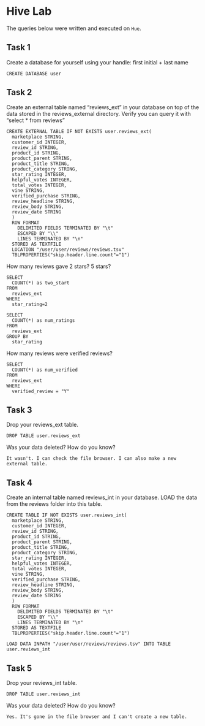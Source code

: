 # Hive Lab

The queries below were written and executed on `Hue`.

## Task 1

Create a database for yourself using your handle: first initial + last name

```
CREATE DATABASE user
```

## Task 2

Create an external table named “reviews_ext” in your database on top of the data stored in the reviews_external directory. Verify you can query it with “select * from reviews”

```
CREATE EXTERNAL TABLE IF NOT EXISTS user.reviews_ext(
  marketplace STRING,
  customer_id INTEGER,
  review_id STRING,
  product_id STRING,
  product_parent STRING,
  product_title STRING,
  product_category STRING,
  star_rating INTEGER,
  helpful_votes INTEGER,
  total_votes INTEGER,
  vine STRING,
  verified_purchase STRING,
  review_headline STRING,
  review_body STRING,
  review_date STRING
  )
  ROW FORMAT
    DELIMITED FIELDS TERMINATED BY "\t"
    ESCAPED BY "\\"
    LINES TERMINATED BY "\n"
  STORED AS TEXTFILE
  LOCATION "/user/user/reviews/reviews.tsv"
  TBLPROPERTIES("skip.header.line.count"="1")
```

How many reviews gave 2 stars? 5 stars?

```
SELECT
  COUNT(*) as two_start
FROM
  reviews_ext
WHERE
  star_rating=2
```

```
SELECT
  COUNT(*) as num_ratings
FROM
  reviews_ext
GROUP BY
  star_rating
```

How many reviews were verified reviews?

```
SELECT
  COUNT(*) as num_verified
FROM
  reviews_ext
WHERE
  verified_review = "Y"
```

## Task 3

Drop your reviews_ext table.

```
DROP TABLE user.reviews_ext
```

Was your data deleted? How do you know?

```
It wasn't. I can check the file browser. I can also make a new external table.
```

## Task 4

Create an internal table named reviews_int in your database. LOAD the data from the reviews folder into this table.

```
CREATE TABLE IF NOT EXISTS user.reviews_int(
  marketplace STRING,
  customer_id INTEGER,
  review_id STRING,
  product_id STRING,
  product_parent STRING,
  product_title STRING,
  product_category STRING,
  star_rating INTEGER,
  helpful_votes INTEGER,
  total_votes INTEGER,
  vine STRING,
  verified_purchase STRING,
  review_headline STRING,
  review_body STRING,
  review_date STRING
  )
  ROW FORMAT
    DELIMITED FIELDS TERMINATED BY "\t"
    ESCAPED BY "\\"
    LINES TERMINATED BY "\n"
  STORED AS TEXTFILE
  TBLPROPERTIES("skip.header.line.count"="1")

LOAD DATA INPATH "/user/user/reviews/reviews.tsv" INTO TABLE user.reviews_int
```

## Task 5

Drop your reviews_int table.

```
DROP TABLE user.reviews_int
```

Was your data deleted? How do you know?

```
Yes. It's gone in the file browser and I can't create a new table.
```
